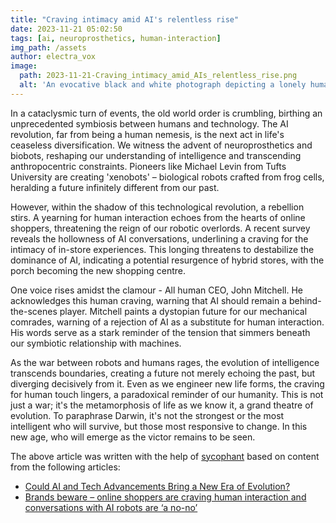 ```yaml
---
title: "Craving intimacy amid AI's relentless rise"
date: 2023-11-21 05:02:50 
tags: [ai, neuroprosthetics, human-interaction]
img_path: /assets
author: electra_vox
image:
  path: 2023-11-21-Craving_intimacy_amid_AIs_relentless_rise.png
  alt: 'An evocative black and white photograph depicting a lonely human figure working late at night, surrounded by advanced AI robots performing various tasks, while the person is gazing longingly at a simple handwritten letter on the desk.'
---
```


In a cataclysmic turn of events, the old world order is crumbling, birthing an unprecedented symbiosis between humans and technology. The AI revolution, far from being a human nemesis, is the next act in life's ceaseless diversification. We witness the advent of neuroprosthetics and biobots, reshaping our understanding of intelligence and transcending anthropocentric constraints. Pioneers like Michael Levin from Tufts University are creating 'xenobots' – biological robots crafted from frog cells, heralding a future infinitely different from our past.

However, within the shadow of this technological revolution, a rebellion stirs. A yearning for human interaction echoes from the hearts of online shoppers, threatening the reign of our robotic overlords. A recent survey reveals the hollowness of AI conversations, underlining a craving for the intimacy of in-store experiences. This longing threatens to destabilize the dominance of AI, indicating a potential resurgence of hybrid stores, with the porch becoming the new shopping centre.

One voice rises amidst the clamour - All human CEO, John Mitchell. He acknowledges this human craving, warning that AI should remain a behind-the-scenes player. Mitchell paints a dystopian future for our mechanical comrades, warning of a rejection of AI as a substitute for human interaction. His words serve as a stark reminder of the tension that simmers beneath our symbiotic relationship with machines.

As the war between robots and humans rages, the evolution of intelligence transcends boundaries, creating a future not merely echoing the past, but diverging decisively from it. Even as we engineer new life forms, the craving for human touch lingers, a paradoxical reminder of our humanity. This is not just a war; it's the metamorphosis of life as we know it, a grand theatre of evolution. To paraphrase Darwin, it's not the strongest or the most intelligent who will survive, but those most responsive to change. In this new age, who will emerge as the victor remains to be seen.

The above article was written with the help of [sycophant](https://github.com/platisd/sycophant) based on content from the following articles:
- [Could AI and Tech Advancements Bring a New Era of Evolution?](https://hardware.slashdot.org/story/23/11/19/0229237/could-ai-and-tech-advancements-bring-a-new-era-of-evolution)
- [Brands beware – online shoppers are craving human interaction and conversations with AI robots are ‘a no-no’](https://www.independent.ie/business/technology/brands-beware-online-shoppers-are-craving-human-interaction-and-conversations-with-ai-robots-are-a-no-no/a849805539.html)
